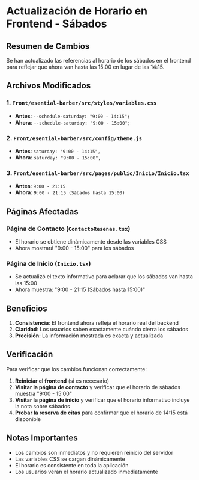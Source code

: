 # Actualización de Horario en Frontend - Sábados

## Resumen de Cambios

Se han actualizado las referencias al horario de los sábados en el frontend para reflejar que ahora van hasta las 15:00 en lugar de las 14:15.

## Archivos Modificados

### 1. `Front/esential-barber/src/styles/variables.css`
- **Antes**: `--schedule-saturday: "9:00 - 14:15";`
- **Ahora**: `--schedule-saturday: "9:00 - 15:00";`

### 2. `Front/esential-barber/src/config/theme.js`
- **Antes**: `saturday: "9:00 - 14:15",`
- **Ahora**: `saturday: "9:00 - 15:00",`

### 3. `Front/esential-barber/src/pages/public/Inicio/Inicio.tsx`
- **Antes**: `9:00 - 21:15`
- **Ahora**: `9:00 - 21:15 (Sábados hasta 15:00)`

## Páginas Afectadas

### Página de Contacto (`ContactoResenas.tsx`)
- El horario se obtiene dinámicamente desde las variables CSS
- Ahora mostrará "9:00 - 15:00" para los sábados

### Página de Inicio (`Inicio.tsx`)
- Se actualizó el texto informativo para aclarar que los sábados van hasta las 15:00
- Ahora muestra: "9:00 - 21:15 (Sábados hasta 15:00)"

## Beneficios

1. **Consistencia**: El frontend ahora refleja el horario real del backend
2. **Claridad**: Los usuarios saben exactamente cuándo cierra los sábados
3. **Precisión**: La información mostrada es exacta y actualizada

## Verificación

Para verificar que los cambios funcionan correctamente:

1. **Reiniciar el frontend** (si es necesario)
2. **Visitar la página de contacto** y verificar que el horario de sábados muestra "9:00 - 15:00"
3. **Visitar la página de inicio** y verificar que el horario informativo incluye la nota sobre sábados
4. **Probar la reserva de citas** para confirmar que el horario de 14:15 está disponible

## Notas Importantes

- Los cambios son inmediatos y no requieren reinicio del servidor
- Las variables CSS se cargan dinámicamente
- El horario es consistente en toda la aplicación
- Los usuarios verán el horario actualizado inmediatamente 